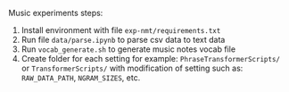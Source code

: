 Music experiments steps:
1. Install environment with file `exp-nmt/requirements.txt`
2. Run file `data/parse.ipynb` to parse csv data to text data 
3. Run `vocab_generate.sh` to generate music notes vocab file
4. Create folder for each setting for example: `PhraseTransformerScripts/` or `TransformerScripts/` with modification of setting such as: `RAW_DATA_PATH`, `NGRAM_SIZES`, etc.   
